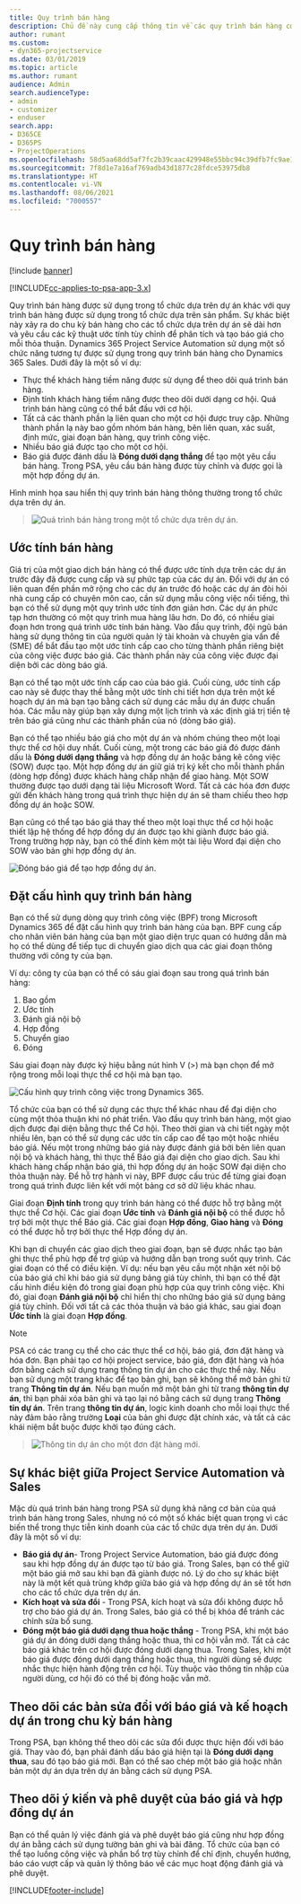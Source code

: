 ```yaml
---
title: Quy trình bán hàng
description: Chủ đề này cung cấp thông tin về các quy trình bán hàng cơ bản.
author: rumant
ms.custom:
- dyn365-projectservice
ms.date: 03/01/2019
ms.topic: article
ms.author: rumant
audience: Admin
search.audienceType:
- admin
- customizer
- enduser
search.app:
- D365CE
- D365PS
- ProjectOperations
ms.openlocfilehash: 58d5aa68dd5af7fc2b39caac429948e55bbc94c39dfb7fc9ae15a37cc3c92ce6
ms.sourcegitcommit: 7f8d1e7a16af769adb43d1877c28fdce53975db8
ms.translationtype: HT
ms.contentlocale: vi-VN
ms.lasthandoff: 08/06/2021
ms.locfileid: "7000557"
---
```

# <a name="sales-processes"></a>Quy trình bán hàng

[!include [banner](../includes/psa-now-project-operations.md)]

[!INCLUDE[cc-applies-to-psa-app-3.x](../includes/cc-applies-to-psa-app-3x.md)]

Quy trình bán hàng được sử dụng trong tổ chức dựa trên dự án khác với quy trình bán hàng được sử dụng trong tổ chức dựa trên sản phẩm. Sự khác biệt này xảy ra do chu kỳ bán hàng cho các tổ chức dựa trên dự án sẽ dài hơn và yêu cầu các kỹ thuật ước tính tùy chỉnh để phân tích và tạo báo giá cho mỗi thỏa thuận. Dynamics 365 Project Service Automation sử dụng một số chức năng tương tự được sử dụng trong quy trình bán hàng cho Dynamics 365 Sales. Dưới đây là một số ví dụ:

- Thực thể khách hàng tiềm năng được sử dụng để theo dõi quá trình bán hàng.
- Định tính khách hàng tiềm năng được theo dõi dưới dạng cơ hội. Quá trình bán hàng cũng có thể bắt đầu với cơ hội.
- Tất cả các thành phần lạ liên quan cho một cơ hội được truy cập. Những thành phần lạ này bao gồm nhóm bán hàng, bên liên quan, xác suất, định mức, giai đoạn bán hàng, quy trình công việc.
- Nhiều báo giá được tạo cho một cơ hội.
- Báo giá được đánh dấu là **Đóng dưới dạng thắng** để tạo một yêu cầu bán hàng. Trong PSA, yêu cầu bán hàng được tùy chỉnh và được gọi là một hợp đồng dự án.

Hình minh họa sau hiển thị quy trình bán hàng thông thường trong tổ chức dựa trên dự án.

> ![Quá trình bán hàng trong một tổ chức dựa trên dự án.](media/basic-guide-1.png)

## <a name="estimating-a-sale"></a>Ước tính bán hàng
Giá trị của một giao dịch bán hàng có thể được ước tính dựa trên các dự án trước đây đã được cung cấp và sự phức tạp của các dự án. Đối với dự án có liên quan đến phần mở rộng cho các dự án trước đó hoặc các dự án đòi hỏi nhà cung cấp có chuyên môn cao, cần sử dụng mẫu công việc nổi tiếng, thì bạn có thể sử dụng một quy trình ước tính đơn giản hơn. Các dự án phức tạp hơn thường có một quy trình mua hàng lâu hơn. Do đó, có nhiều giai đoạn hơn trong quá trình ước tính bán hàng. Vào đầu quy trình, đội ngũ bán hàng sử dụng thông tin của người quản lý tài khoản và chuyên gia vấn đề (SME) để bắt đầu tạo một ước tính cấp cao cho từng thành phần riêng biệt của công việc được báo giá. Các thành phần này của công việc được đại diện bởi các dòng báo giá. 

Bạn có thể tạo một ước tính cấp cao của báo giá. Cuối cùng, ước tính cấp cao này sẽ được thay thế bằng một ước tính chi tiết hơn dựa trên một kế hoạch dự án mà bạn tạo bằng cách sử dụng các mẫu dự án được chuẩn hóa. Các mẫu này giúp bạn xây dựng một lịch trình và xác định giá trị tiền tệ trên báo giá cũng như các thành phần của nó (dòng báo giá). 

Bạn có thể tạo nhiều báo giá cho một dự án và nhóm chúng theo một loại thực thể cơ hội duy nhất. Cuối cùng, một trong các báo giá đó được đánh dấu là **Đóng dưới dạng thắng** và hợp đồng dự án hoặc bảng kê công việc (SOW) được tạo. Một hợp đồng dự án giữ giá trị ký kết cho mỗi thành phần (dòng hợp đồng) được khách hàng chấp nhận để giao hàng. Một SOW thường được tạo dưới dạng tài liệu Microsoft Word. Tất cả các hóa đơn được gửi đến khách hàng trong quá trình thực hiện dự án sẽ tham chiếu theo hợp đồng dự án hoặc SOW.

Bạn cũng có thể tạo báo giá thay thế theo một loại thực thể cơ hội hoặc thiết lập hệ thống để hợp đồng dự án được tạo khi giành được báo giá. Trong trường hợp này, bạn có thể đính kèm một tài liệu Word đại diện cho SOW vào bản ghi hợp đồng dự án.

![Đóng báo giá để tạo hợp đồng dự án.](media/basic-guide-2.png)

## <a name="configuring-the-sales-process"></a>Đặt cấu hình quy trình bán hàng
Bạn có thể sử dụng dòng quy trình công việc (BPF) trong Microsoft Dynamics 365 để đặt cấu hình quy trình bán hàng của bạn. BPF cung cấp cho nhân viên bán hàng của bạn một giao diện trực quan có hướng dẫn mà họ có thể dùng để tiếp tục di chuyển giao dịch qua các giai đoạn thông thường với công ty của bạn.

Ví dụ: công ty của bạn có thể có sáu giai đoạn sau trong quá trình bán hàng:

1. Bao gồm
2. Ước tính
3. Đánh giá nội bộ
4. Hợp đồng
5. Chuyển giao
6. Đóng

Sáu giai đoạn này được ký hiệu bằng nút hình V (\>) mà bạn chọn để mở rộng trong mỗi loại thực thể cơ hội mà bạn tạo.

![Cấu hình quy trình công việc trong Dynamics 365.](media/basic-guide-3.png)
 
Tổ chức của bạn có thể sử dụng các thực thể khác nhau để đại diện cho cùng một thỏa thuận khi nó phát triển. Vào đầu quy trình bán hàng, một giao dịch được đại diện bằng thực thể Cơ hội. Theo thời gian và chi tiết ngày một nhiều lên, bạn có thể sử dụng các ước tín cấp cao để tạo một hoặc nhiều báo giá. Nếu một trong những báo giá này được đánh giá bởi bên liên quan nội bộ và khách hàng, thì thực thể Báo giá đại diện cho giao dịch. Sau khi khách hàng chấp nhận báo giá, thì hợp đồng dự án hoặc SOW đại diện cho thỏa thuận này. Để hỗ trợ hành vi này, BPF được cấu trúc để từng giai đoạn trong quá trình được liên kết với một bảng cơ sở dữ liệu khác nhau.

Giai đoạn **Định tính** trong quy trình bán hàng có thể được hỗ trợ bằng một thực thể Cơ hội. Các giai đoạn **Ước tính** và **Đánh giá nội bộ** có thể được hỗ trợ bởi một thực thể Báo giá. Các giai đoạn **Hợp đồng**, **Giao hàng** và **Đóng** có thể được hỗ trợ bởi thực thể Hợp đồng dự án.

Khi bạn di chuyển các giao dịch theo giai đoạn, bạn sẽ được nhắc tạo bản ghi thực thể phù hợp để trợ giúp và hướng dẫn bạn trong suốt quy trình. Các giai đoạn có thể có điều kiện. Ví dụ: nếu bạn yêu cầu một nhận xét nội bộ của báo giá chỉ khi báo giá sử dụng bảng giá tùy chỉnh, thì bạn có thể đặt cấu hình điều kiện đó trong giai đoạn phù hợp của quy trình công việc. Khi đó, giai đoạn **Đánh giá nội bộ** chỉ hiển thị cho những báo giá sử dụng bảng giá tùy chỉnh. Đối với tất cả các thỏa thuận và báo giá khác, sau giai đoạn **Ước tính** là giai đoạn **Hợp đồng**.

> [!NOTE]
> PSA có các trang cụ thể cho các thực thể cơ hội, báo giá, đơn đặt hàng và hóa đơn. Bạn phải tạo cơ hội project service, báo giá, đơn đặt hàng và hóa đơn bằng cách sử dụng trang thông tin dự án cho các thực thể này. Nếu bạn sử dụng một trang khác để tạo bản ghi, bạn sẽ không thể mở bản ghi từ trang **Thông tin dự án**. Nếu bạn muốn mở một bản ghi từ trang **thông tin dự án**, thì bạn phải xóa bản ghi và tạo lại nó bằng cách sử dụng trang **Thông tin dự án**. Trên trang **thông tin dự án**, logic kinh doanh cho mỗi loại thực thể này đảm bảo rằng trường **Loại** của bản ghi được đặt chính xác, và tất cả các khái niệm bắt buộc được khởi tạo đúng cách.

> ![Thông tin dự án cho một đơn đặt hàng mới.](media/basic-guide-4.png)
 
## <a name="differences-between-project-service-automation-and-sales"></a>Sự khác biệt giữa Project Service Automation và Sales
Mặc dù quá trình bán hàng trong PSA sử dụng khả năng cơ bản của quá trình bán hàng trong Sales, nhưng nó có một số khác biệt quan trọng vì các biến thể trong thực tiễn kinh doanh của các tổ chức dựa trên dự án. Dưới đây là một số ví dụ:

- **Báo giá dự án**- Trong Project Service Automation, báo giá được đóng sau khi hợp đồng dự án được tạo từ báo giá. Trong Sales, bạn có thể giữ một báo giá mở sau khi bạn đã giành được nó. Lý do cho sự khác biệt này là một kết quả trùng khớp giữa báo giá và hợp đồng dự án sẽ tốt hơn cho các tổ chức dựa trên dự án. 
- **Kích hoạt và sửa đổi** - Trong PSA, kích hoạt và sửa đổi không được hỗ trợ cho báo giá dự án. Trong Sales, báo giá có thể bị khóa để tránh các chỉnh sửa bổ sung.
- **Đóng một báo giá dưới dạng thua hoặc thắng** - Trong PSA, khi một báo giá dự án đóng dưới dạng thắng hoặc thua, thì cơ hội vẫn mở. Tất cả các báo giá khác trên cơ hội được đóng dưới dạng thua. Trong Sales, khi một báo giá được đóng dưới dạng thắng hoặc thua, thì người dùng sẽ được nhắc thực hiện hành động trên cơ hội. Tùy thuộc vào thông tin nhập của người dùng, cơ hội đó có thể bị đóng hoặc vẫn mở.

## <a name="tracking-revisions-to-quotes-and-project-plans-in-the-sales-cycle"></a>Theo dõi các bản sửa đổi với báo giá và kế hoạch dự án trong chu kỳ bán hàng
Trong PSA, bạn không thể theo dõi các sửa đổi được thực hiện đối với báo giá. Thay vào đó, bạn phải đánh dấu báo giá hiện tại là **Đóng dưới dạng thua**, sau đó tạo báo giá mới. Bạn có thể sao chép một báo giá hoặc nhân bản một dự án dựa trên dự án bằng cách sử dụng PSA.

## <a name="tracking-comments-and-approvals-of-quotes-and-project-contracts"></a>Theo dõi ý kiến và phê duyệt của báo giá và hợp đồng dự án
Bạn có thể quản lý việc đánh giá và phê duyệt báo giá cũng như hợp đồng dự án bằng cách sử dụng tường bản ghi và bài đăng. Tổ chức của bạn có thể tạo luồng công việc và phần bổ trợ tùy chỉnh để chỉ định, chuyển hướng, báo cáo vượt cấp và quản lý thông báo về các mục hoạt động đánh giá và phê duyệt.


[!INCLUDE[footer-include](../includes/footer-banner.md)]